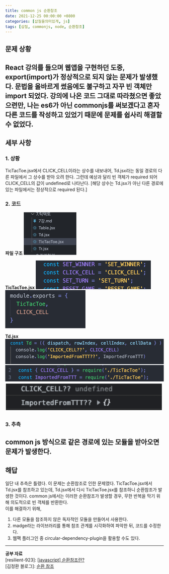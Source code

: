```yaml
---
title: common js 순환참조
date: 2021-12-25 00:00:00 +0800
categories: [삽질을의미있게, js]
tags: [삽질, commonjs, node, 순환참조]
---
```

## 문제 상황
React 강의를 들으며 웹앱을 구현하던 도중, export(import)가 정상적으로 되지 않는 문제가 발생했다. 문법을 올바르게 썼음에도 불구하고 자꾸 빈 객체만 import 되었다. 강의에 나온 코드 그대로 따라쳤으면 좋았으련만, 나는 es6가 아닌 commonjs를 써보겠다고 혼자 다른 코드를 작성하고 있었기 때문에 문제를 쉽사리 해결할 수 없었다.      
---
        
## 세부 사항    
### 1. 상황
TicTacToe.jsx에서 CLICK_CELL이라는 상수를 내보내어, Td.jsx라는 동일 경로의 다른 파일에서 그 상수를 받아 오려 한다. 그런데 예상과 달리 빈 객체가 required 되어 CLICK_CELL의 값이 undefined로 나타난다. [해당 상수는 Td.jsx가 아닌 다른 경로에 있는 파일에서는 정상적으로 required 된다.]       
      
### 2. 코드
**파일 구조**
![순환참조1](/assets/img/post-img/순환참조1.png)
       
**TicTacToe.jsx**
![순환참조2](/assets/img/post-img/순환참조2.png)
![순환참조3](/assets/img/post-img/순환참조3.png)
        
**Td.jsx**
![순환참조4](/assets/img/post-img/순환참조4.png)
![순환참조5](/assets/img/post-img/순환참조5.png)
![순환참조6](/assets/img/post-img/순환참조6.png)
          
### 3. 추측
common js 방식으로 같은 경로에 있는 모듈을 받아오면 문제가 발생한다.     
---
        
## 해답
일단 내 추측은 틀렸다. 이 문제는 순환참조로 인한 문제였다. TicTacToe.jsx에서 Td.jsx를 참조하고 있는데, Td.jsx에서 다시 TicTacToe.jsx를 참조하니 순환참조가 발생한 것이다. common js에서는 이러한 순환참조가 발생할 경우, 무한 반복을 막기 위해 의도적으로 빈 객체를 반환한다.           
이를 해결하기 위해,          
1) 다른 모듈을 참조하지 않은 독자적인 모듈을 만들어서 사용한다.        
2) madge라는 라이브러리를 통해 참조 관계를 시각화하여 파악한 뒤, 코드를 수정한다.        
3) 웹팩 플러그인 중 circular-dependency-plugin을 활용할 수도 있다.            
---
      
__공부 자료__       
[resilient-923]: [[javascript] 순환참조란?](https://resilient-923.tistory.com/310)       
[김정환 블로그]: [순환 참조](https://jeonghwan-kim.github.io/dev/2020/03/24/circular-dependancy.html)       